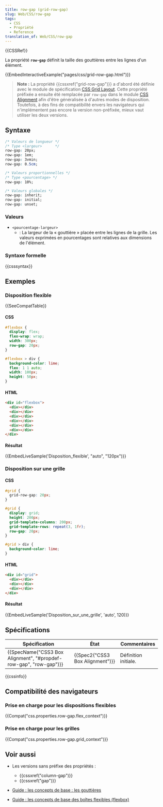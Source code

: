 ```yaml
---
title: row-gap (grid-row-gap)
slug: Web/CSS/row-gap
tags:
  - CSS
  - Propriété
  - Reference
translation_of: Web/CSS/row-gap
---
```

{{CSSRef}}

La propriété **`row-gap`** définit la taille des gouttières entre les lignes d'un élément.

{{EmbedInteractiveExample("pages/css/grid-row-gap.html")}}

> **Note :** La propriété {{cssxref("grid-row-gap")}} a d'abord été définie avec le module de spécification [CSS Grid Layout](/fr/docs/Web/CSS/CSS_Grid_Layout). Cette propriété préfixée a ensuite été remplacée par `row-gap` dans le module [CSS Alignment](/fr/docs/Web/CSS/CSS_Box_Alignment) afin d'être généralisée à d'autres modes de disposition. Toutefois, à des fins de compatibilité envers les navigateurs qui n'implémentent pas encore la version non-préfixée, mieux vaut utiliser les deux versions.

## Syntaxe

```css
/* Valeurs de longueur */
/* Type <largeur>      */
row-gap: 20px;
row-gap: 1em;
row-gap: 3vmin;
row-gap: 0.5cm;

/* Valeurs proportionnelles */
/* Type <pourcentage> */
row-gap: 10%;

/* Valeurs globales */
row-gap: inherit;
row-gap: initial;
row-gap: unset;
```

### Valeurs

- `<pourcentage-largeur>`
  - : La largeur de la « gouttière » placée entre les lignes de la grille. Les valeurs exprimées en pourcentages sont relatives aux dimensions de l'élément.

### Syntaxe formelle

{{csssyntax}}

## Exemples

### Disposition flexible

{{SeeCompatTable}}

#### CSS

```css
#flexbox {
  display: flex;
  flex-wrap: wrap;
  width: 300px;
  row-gap: 20px;
}

#flexbox > div {
  background-color: lime;
  flex: 1 1 auto;
  width: 100px;
  height: 50px;
}
```

#### HTML

```html
<div id="flexbox">
  <div></div>
  <div></div>
  <div></div>
  <div></div>
  <div></div>
  <div></div>
</div>
```

#### Résultat

{{EmbedLiveSample('Disposition_flexible', "auto", "120px")}}

### Disposition sur une grille

#### CSS

```css hidden
#grid {
  grid-row-gap: 20px;
}
```

```css
#grid {
  display: grid;
  height: 200px;
  grid-template-columns: 200px;
  grid-template-rows: repeat(3, 1fr);
  row-gap: 20px;
}

#grid > div {
  background-color: lime;
}
```

#### HTML

```html
<div id="grid">
  <div></div>
  <div></div>
  <div></div>
</div>
```

#### Résultat

{{EmbedLiveSample('Disposition_sur_une_grille', 'auto', 120)}}

## Spécifications

| Spécification                                                                            | État                                     | Commentaires         |
| ---------------------------------------------------------------------------------------- | ---------------------------------------- | -------------------- |
| {{SpecName("CSS3 Box Alignment", "#propdef-row-gap", "row-gap")}} | {{Spec2("CSS3 Box Alignment")}} | Définition initiale. |

{{cssinfo}}

## Compatibilité des navigateurs

### Prise en charge pour les dispositions flexibles

{{Compat("css.properties.row-gap.flex_context")}}

### Prise en charge pour les grilles

{{Compat("css.properties.row-gap.grid_context")}}

## Voir aussi

- Les versions sans préfixe des propriétés :

  - {{cssxref("column-gap")}}
  - {{cssxref("gap")}}

- [Guide : les concepts de base : les gouttières](/fr/docs/Web/CSS/CSS_Grid_Layout/Les_concepts_de_base#Les_gouttières)
- [Guide : les concepts de base des boîtes flexibles (flexbox)](/fr/docs/Web/CSS/Disposition_flexbox_CSS/Concepts_de_base_flexbox)
